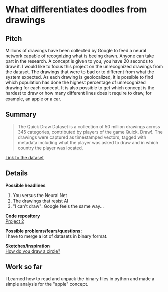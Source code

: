 # What differentiates doodles from drawings

## Pitch
Millions of drawings have been collected by Google to feed a neural network capable of recognizing what is beeing drawn. Anyone can take part in the research. A concept is given to you, you have 20 seconds to draw it.
I would like to focus this project on the unrecognized drawings from the dataset. The drawings that were to bad or to different from what the system expected.
As each drawing is geolocalized, it is possible to find which population has done the highest percentage of unrecognized drawing for each concept. It is also possible to get which concept is the hardest to draw or how many different lines does it require to draw, for example, an apple or a car.

## Summary
>The Quick Draw Dataset is a collection of 50 million drawings across 345 categories, contributed by players of the game Quick, Draw!. The drawings were captured as timestamped vectors, tagged with metadata including what the player was asked to draw and in which country the player was located.

[Link to the dataset](https://github.com/googlecreativelab/quickdraw-dataset)  

## Details

**Possible headlines**  

1. You versus the Neural Net
2. The drawings that resist AI
3. "I can't draw": Google feels the same way...

**Code repository**  
[Project 2](https://github.com/mathieulede/data-studio/tree/master/code/project2)

**Possible problems/fears/questions:**  
I have to merge a lot of datasets in binary format.

**Sketches/inspiration**  
[How do you draw a circle?](https://qz.com/994486/the-way-you-draw-circles-says-a-lot-about-you/)

## Work so far
I Learned how to read and unpack the binary files in python and made a simple analysis for the "apple" concept.